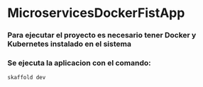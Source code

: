# MicroservicesDockerFistApp
### Para ejecutar el proyecto es necesario tener Docker y Kubernetes instalado en el sistema
### Se ejecuta la aplicacion con el comando:
```
skaffold dev
```
